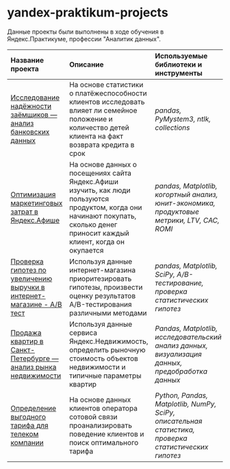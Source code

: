 # yandex-praktikum-projects
Данные проекты были выполнены в ходе обучения в Яндекс.Практикуме, профессии "Аналитик данных".

| Название проекта | Описание | Используемые библиотеки и инструменты | 
| :---------------------- | :---------------------- | :---------------------- |
| [Исследование надёжности заёмщиков — анализ банковских данных](credit_risk_analysis) | На основе статистики о платёжеспособности клиентов исследовать влияет ли семейное положение и количество детей клиента на факт возврата кредита в срок | *pandas, PyMystem3, ntlk, collections* |
| [Оптимизация маркетинговых затрат в Яндекс.Афише](business_metrics_afisha) | На основе данных о посещениях сайта Яндекс.Афиши изучить, как люди пользуются продуктом, когда они начинают покупать, сколько денег приносит каждый клиент, когда он окупается | *pandas, Matplotlib, когортный анализ, юнит-экономика, продуктовые метрики, LTV, CAC, ROMI* |
| [Проверка гипотез по увеличению выручки в интернет-магазине - A/B тест](hypothesis_ab_testing_ecomm) | Используя данные интернет-магазина приоритезировать гипотезы, произвести оценку результатов A/B-тестирования различными методами | *pandas, Matplotlib, SciPy, A/B-тестирование, проверка статистических гипотез* |
| [Продажа квартир в Санкт-Петербурге — анализ рынка недвижимости](real_estate_market_analysis) | Используя данные сервиса Яндекс.Недвижимость, определить рыночную стоимость объектов недвижимости и типичные параметры квартир | *Pandas, Matplotlib, исследовательский анализ данных, визуализация данных, предобработка данных* |
| [Определение выгодного тарифа для телеком компании](statistical_analysis_telecom_tariffs) | На основе данных клиентов оператора сотовой связи проанализировать поведение клиентов и поиск оптимального тарифа | *Python, Pandas, Matplotlib, NumPy, SciPy, описательная статистика, проверка статистических гипотез*|
